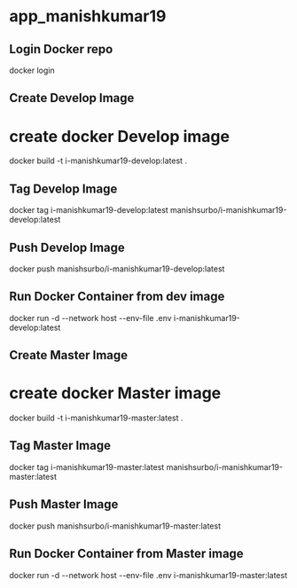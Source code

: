 # app_manishkumar19

## Login Docker repo
docker login 

## Create Develop Image 

# create docker Develop image 
docker build -t i-manishkumar19-develop:latest .

## Tag Develop Image
docker tag i-manishkumar19-develop:latest manishsurbo/i-manishkumar19-develop:latest

## Push Develop Image
docker push manishsurbo/i-manishkumar19-develop:latest

## Run Docker Container from dev image 
docker run -d --network host --env-file .env  i-manishkumar19-develop:latest



## Create Master Image 

# create docker Master image 
docker build -t i-manishkumar19-master:latest .

## Tag Master Image
docker tag i-manishkumar19-master:latest manishsurbo/i-manishkumar19-master:latest

## Push Master Image
docker push manishsurbo/i-manishkumar19-master:latest

## Run Docker Container from Master image 
docker run -d --network host --env-file .env i-manishkumar19-master:latest

